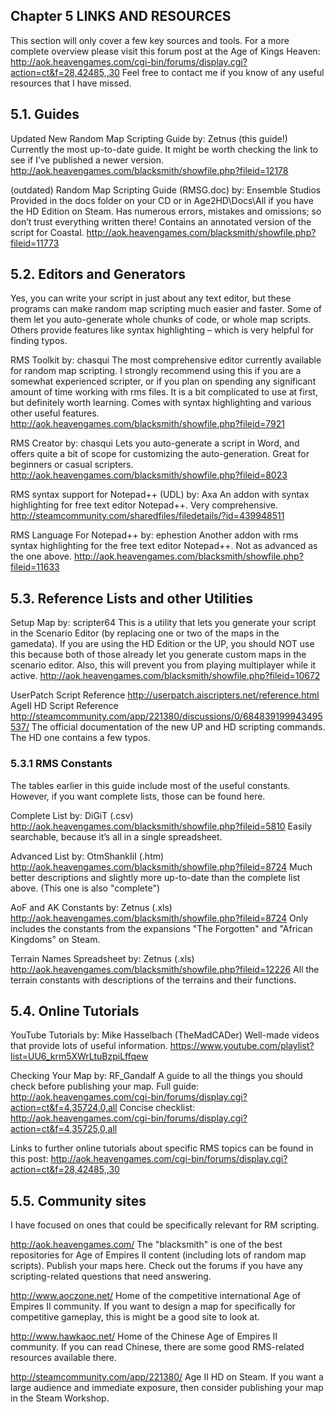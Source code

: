 Chapter 5 LINKS AND RESOURCES
---

This section will only cover a few key sources and tools.  For a more complete overview please visit this forum post at the Age of Kings Heaven: http://aok.heavengames.com/cgi-bin/forums/display.cgi?action=ct&f=28,42485,,30
Feel free to contact me if you know of any useful resources that I have missed.

## 5.1. Guides

Updated New Random Map Scripting Guide by: Zetnus (this guide!)
Currently the most up-to-date guide. It might be worth checking the link to see if I’ve published a newer version. http://aok.heavengames.com/blacksmith/showfile.php?fileid=12178

(outdated) Random Map Scripting Guide (RMSG.doc) by: Ensemble Studios
Provided in the docs folder on your CD or in Age2HD\Docs\All if you have the HD Edition on Steam. Has numerous errors, mistakes and omissions; so don’t trust everything written there! Contains an annotated version of the script for Coastal. http://aok.heavengames.com/blacksmith/showfile.php?fileid=11773

## 5.2. Editors and Generators
Yes, you can write your script in just about any text editor, but these programs can make random map scripting much easier and faster. Some of them let you auto-generate whole chunks of code, or whole map scripts. Others provide features like syntax highlighting – which is very helpful for finding typos.

RMS Toolkit by: chasqui
The most comprehensive editor currently available for random map scripting. I strongly recommend using this if you are a somewhat experienced scripter, or if you plan on spending any significant amount of time working with rms files.  It is a bit complicated to use at first, but definitely worth learning. Comes with syntax highlighting and various other useful features. http://aok.heavengames.com/blacksmith/showfile.php?fileid=7921

RMS Creator by: chasqui
Lets you auto-generate a script in Word, and offers quite a bit of scope for customizing the auto-generation. Great for beginners or casual scripters. http://aok.heavengames.com/blacksmith/showfile.php?fileid=8023

RMS syntax support for Notepad++ (UDL) by: Axa
An addon with syntax highlighting for free text editor Notepad++.  Very comprehensive.
http://steamcommunity.com/sharedfiles/filedetails/?id=439948511

RMS Language For Notepad++ by: ephestion
Another addon with rms syntax highlighting for the free text editor Notepad++.  Not as advanced as the one above.
http://aok.heavengames.com/blacksmith/showfile.php?fileid=11633


## 5.3. Reference Lists and other Utilities

Setup Map by: scripter64
This is a utility that lets you generate your script in the Scenario Editor (by replacing one or two of the maps in the gamedata). If you are using the HD Edition or the UP, you should NOT use this because both of those already let you generate custom maps in the scenario editor. Also, this will prevent you from playing multiplayer while it active.
http://aok.heavengames.com/blacksmith/showfile.php?fileid=10672

UserPatch Script Reference http://userpatch.aiscripters.net/reference.html
AgeII HD Script Reference http://steamcommunity.com/app/221380/discussions/0/684839199943495537/
The official documentation of the new UP and HD scripting commands.  The HD one contains a few typos.


### 5.3.1 RMS Constants
The tables earlier in this guide include most of the useful constants. However, if you want complete lists, those can be found here.

Complete List by: DiGiT (.csv) http://aok.heavengames.com/blacksmith/showfile.php?fileid=5810
Easily searchable, because it’s all in a single spreadsheet.

Advanced List by: OtmShankIiI (.htm) http://aok.heavengames.com/blacksmith/showfile.php?fileid=8724
Much better descriptions and slightly more up-to-date than the complete list above. (This one is also "complete")

AoF and AK Constants by: Zetnus (.xls) http://aok.heavengames.com/blacksmith/showfile.php?fileid=8724
Only includes the constants from the expansions "The Forgotten" and "African Kingdoms" on Steam.

Terrain Names Spreadsheet by: Zetnus (.xls) http://aok.heavengames.com/blacksmith/showfile.php?fileid=12226
All the terrain constants with descriptions of the terrains and their functions.


## 5.4. Online Tutorials

YouTube Tutorials by: Mike Hasselbach (TheMadCADer)
Well-made videos that provide lots of useful information.
https://www.youtube.com/playlist?list=UU6_krm5XWrLtuBzpiLffqew

Checking Your Map by: RF_Gandalf
A guide to all the things you should check before publishing your map.
Full guide: http://aok.heavengames.com/cgi-bin/forums/display.cgi?action=ct&f=4,35724,0,all
Concise checklist: http://aok.heavengames.com/cgi-bin/forums/display.cgi?action=ct&f=4,35725,0,all

Links to further online tutorials about specific RMS topics can be found in this post:
http://aok.heavengames.com/cgi-bin/forums/display.cgi?action=ct&f=28,42485,,30


## 5.5. Community sites
I have focused on ones that could be specifically relevant for RM scripting.

http://aok.heavengames.com/
The "blacksmith" is one of the best repositories for Age of Empires II content (including lots of random map scripts). Publish your maps here.  Check out the forums if you have any scripting-related questions that need answering.

http://www.aoczone.net/
Home of the competitive international Age of Empires II community. If you want to design a map for specifically for competitive gameplay, this is might be a good site to look at.

http://www.hawkaoc.net/
Home of the Chinese Age of Empires II community.  If you can read Chinese, there are some good RMS-related resources available there.

http://steamcommunity.com/app/221380/
Age II HD on Steam. If you want a large audience and immediate exposure, then consider publishing your map in the Steam Workshop.
